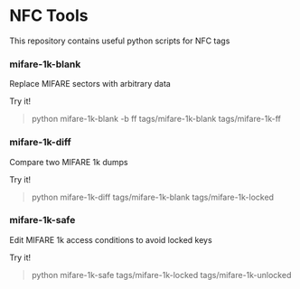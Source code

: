 # NFC Tools

This repository contains useful python scripts for NFC tags

### mifare-1k-blank
Replace MIFARE sectors with arbitrary data

Try it!
> python mifare-1k-blank -b ff tags/mifare-1k-blank tags/mifare-1k-ff

### mifare-1k-diff
Compare two MIFARE 1k dumps

Try it!
> python mifare-1k-diff tags/mifare-1k-blank tags/mifare-1k-locked

### mifare-1k-safe
Edit MIFARE 1k access conditions to avoid locked keys

Try it!
> python mifare-1k-safe tags/mifare-1k-locked tags/mifare-1k-unlocked
